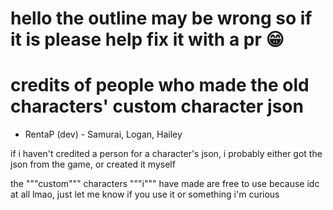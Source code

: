 # hello the outline may be wrong so if it is please help fix it with a pr 😁

# credits of people who made the old characters' custom character json

- RentaP (dev) - Samurai, Logan, Hailey

if i haven't credited a person for a character's json, i probably either got the json from the game, or created it myself

the """custom""" characters """i""" have made are free to use because idc at all lmao, just let me know if you use it or something i'm curious